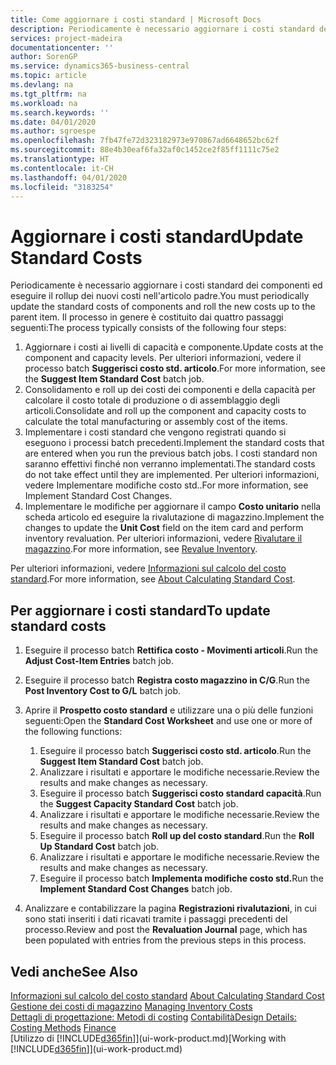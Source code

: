 ```yaml
---
title: Come aggiornare i costi standard | Microsoft Docs
description: Periodicamente è necessario aggiornare i costi standard dei componenti ed eseguire il rollup dei nuovi costi nell'articolo padre.
services: project-madeira
documentationcenter: ''
author: SorenGP
ms.service: dynamics365-business-central
ms.topic: article
ms.devlang: na
ms.tgt_pltfrm: na
ms.workload: na
ms.search.keywords: ''
ms.date: 04/01/2020
ms.author: sgroespe
ms.openlocfilehash: 7fb47fe72d323182973e970867ad6648652bc62f
ms.sourcegitcommit: 88e4b30eaf6fa32af0c1452ce2f85ff1111c75e2
ms.translationtype: HT
ms.contentlocale: it-CH
ms.lasthandoff: 04/01/2020
ms.locfileid: "3183254"
---
```

# <a name="update-standard-costs"></a><span data-ttu-id="ed62e-103">Aggiornare i costi standard</span><span class="sxs-lookup"><span data-stu-id="ed62e-103">Update Standard Costs</span></span>
<span data-ttu-id="ed62e-104">Periodicamente è necessario aggiornare i costi standard dei componenti ed eseguire il rollup dei nuovi costi nell'articolo padre.</span><span class="sxs-lookup"><span data-stu-id="ed62e-104">You must periodically update the standard costs of components and roll the new costs up to the parent item.</span></span> <span data-ttu-id="ed62e-105">Il processo in genere è costituito dai quattro passaggi seguenti:</span><span class="sxs-lookup"><span data-stu-id="ed62e-105">The process typically consists of the following four steps:</span></span>  

1.  <span data-ttu-id="ed62e-106">Aggiornare i costi ai livelli di capacità e componente.</span><span class="sxs-lookup"><span data-stu-id="ed62e-106">Update costs at the component and capacity levels.</span></span> <span data-ttu-id="ed62e-107">Per ulteriori informazioni, vedere il processo batch **Suggerisci costo std. articolo**.</span><span class="sxs-lookup"><span data-stu-id="ed62e-107">For more information, see the **Suggest Item Standard Cost** batch job.</span></span>  
2.  <span data-ttu-id="ed62e-108">Consolidamento e roll up dei costi dei componenti e della capacità per calcolare il costo totale di produzione o di assemblaggio degli articoli.</span><span class="sxs-lookup"><span data-stu-id="ed62e-108">Consolidate and roll up the component and capacity costs to calculate the total manufacturing or assembly cost of the items.</span></span>  
3.  <span data-ttu-id="ed62e-109">Implementare i costi standard che vengono registrati quando si eseguono i processi batch precedenti.</span><span class="sxs-lookup"><span data-stu-id="ed62e-109">Implement the standard costs that are entered when you run the previous batch jobs.</span></span> <span data-ttu-id="ed62e-110">I costi standard non saranno effettivi finché non verranno implementati.</span><span class="sxs-lookup"><span data-stu-id="ed62e-110">The standard costs do not take effect until they are implemented.</span></span> <span data-ttu-id="ed62e-111">Per ulteriori informazioni, vedere Implementare modifiche costo std..</span><span class="sxs-lookup"><span data-stu-id="ed62e-111">For more information, see Implement Standard Cost Changes.</span></span>  
4.  <span data-ttu-id="ed62e-112">Implementare le modifiche per aggiornare il campo **Costo unitario** nella scheda articolo ed eseguire la rivalutazione di magazzino.</span><span class="sxs-lookup"><span data-stu-id="ed62e-112">Implement the changes to update the **Unit Cost** field on the item card and perform inventory revaluation.</span></span> <span data-ttu-id="ed62e-113">Per ulteriori informazioni, vedere [Rivalutare il magazzino](inventory-how-revalue-inventory.md).</span><span class="sxs-lookup"><span data-stu-id="ed62e-113">For more information, see [Revalue Inventory](inventory-how-revalue-inventory.md).</span></span>  

<span data-ttu-id="ed62e-114">Per ulteriori informazioni, vedere [Informazioni sul calcolo del costo standard](finance-about-calculating-standard-cost.md).</span><span class="sxs-lookup"><span data-stu-id="ed62e-114">For more information, see [About Calculating Standard Cost](finance-about-calculating-standard-cost.md).</span></span>  
## <a name="to-update-standard-costs"></a><span data-ttu-id="ed62e-115">Per aggiornare i costi standard</span><span class="sxs-lookup"><span data-stu-id="ed62e-115">To update standard costs</span></span>  
1.  <span data-ttu-id="ed62e-116">Eseguire il processo batch **Rettifica costo - Movimenti articoli**.</span><span class="sxs-lookup"><span data-stu-id="ed62e-116">Run the **Adjust Cost-Item Entries** batch job.</span></span>  
2.  <span data-ttu-id="ed62e-117">Eseguire il processo batch **Registra costo magazzino in C/G**.</span><span class="sxs-lookup"><span data-stu-id="ed62e-117">Run the **Post Inventory Cost to G/L** batch job.</span></span>  
3.  <span data-ttu-id="ed62e-118">Aprire il **Prospetto costo standard** e utilizzare una o più delle funzioni seguenti:</span><span class="sxs-lookup"><span data-stu-id="ed62e-118">Open the **Standard Cost Worksheet** and use one or more of the following functions:</span></span>  

    1.  <span data-ttu-id="ed62e-119">Eseguire il processo batch **Suggerisci costo std. articolo**.</span><span class="sxs-lookup"><span data-stu-id="ed62e-119">Run the **Suggest Item Standard Cost** batch job.</span></span>  
    2.  <span data-ttu-id="ed62e-120">Analizzare i risultati e apportare le modifiche necessarie.</span><span class="sxs-lookup"><span data-stu-id="ed62e-120">Review the results and make changes as necessary.</span></span>  
    3.  <span data-ttu-id="ed62e-121">Eseguire il processo batch **Suggerisci costo standard capacità**.</span><span class="sxs-lookup"><span data-stu-id="ed62e-121">Run the **Suggest Capacity Standard Cost** batch job.</span></span>  
    4.  <span data-ttu-id="ed62e-122">Analizzare i risultati e apportare le modifiche necessarie.</span><span class="sxs-lookup"><span data-stu-id="ed62e-122">Review the results and make changes as necessary.</span></span>
    5. <span data-ttu-id="ed62e-123">Eseguire il processo batch **Roll up del costo standard**.</span><span class="sxs-lookup"><span data-stu-id="ed62e-123">Run the **Roll Up Standard Cost** batch job.</span></span>
    6.  <span data-ttu-id="ed62e-124">Analizzare i risultati e apportare le modifiche necessarie.</span><span class="sxs-lookup"><span data-stu-id="ed62e-124">Review the results and make changes as necessary.</span></span>
    7.  <span data-ttu-id="ed62e-125">Eseguire il processo batch **Implementa modifiche costo std.**</span><span class="sxs-lookup"><span data-stu-id="ed62e-125">Run the **Implement Standard Cost Changes** batch job.</span></span>  
4.  <span data-ttu-id="ed62e-126">Analizzare e contabilizzare la pagina **Registrazioni rivalutazioni**, in cui sono stati inseriti i dati ricavati tramite i passaggi precedenti del processo.</span><span class="sxs-lookup"><span data-stu-id="ed62e-126">Review and post the **Revaluation Journal** page, which has been populated with entries from the previous steps in this process.</span></span>  

## <a name="see-also"></a><span data-ttu-id="ed62e-127">Vedi anche</span><span class="sxs-lookup"><span data-stu-id="ed62e-127">See Also</span></span>  
 <span data-ttu-id="ed62e-128">[Informazioni sul calcolo del costo standard](finance-about-calculating-standard-cost.md) </span><span class="sxs-lookup"><span data-stu-id="ed62e-128">[About Calculating Standard Cost](finance-about-calculating-standard-cost.md) </span></span>  
 <span data-ttu-id="ed62e-129">[Gestione dei costi di magazzino](finance-manage-inventory-costs.md) </span><span class="sxs-lookup"><span data-stu-id="ed62e-129">[Managing Inventory Costs](finance-manage-inventory-costs.md) </span></span>  
 <span data-ttu-id="ed62e-130">[Dettagli di progettazione: Metodi di costing](design-details-costing-methods.md) [Contabilità](finance.md)</span><span class="sxs-lookup"><span data-stu-id="ed62e-130">[Design Details: Costing Methods](design-details-costing-methods.md) [Finance](finance.md)</span></span>  
 <span data-ttu-id="ed62e-131">[Utilizzo di [!INCLUDE[d365fin](includes/d365fin_md.md)]](ui-work-product.md)</span><span class="sxs-lookup"><span data-stu-id="ed62e-131">[Working with [!INCLUDE[d365fin](includes/d365fin_md.md)]](ui-work-product.md)</span></span>  
